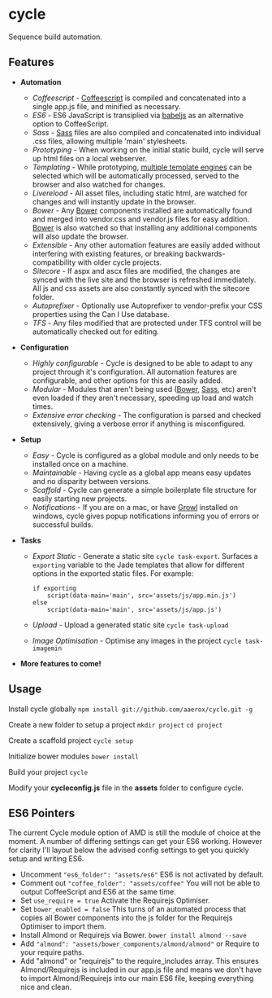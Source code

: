 # cycle

Sequence build automation.

## Features

+ **Automation**
	+ *Coffeescript* - [Coffeescript](http://coffeescript.org/) is compiled and concatenated into a single app.js file, and minified as necessary.
	+ *ES6* - ES6 JavaScript is transiplied via [babeljs](https://babeljs.io/) as an alternative
	option to CoffeeScript.
	+ *Sass* - [Sass](http://sass-lang.com/) files are also compiled and concatenated into individual .css files, allowing multiple 'main' stylesheets.
	+ *Prototyping* - When working on the initial static build, cycle will serve up html files on a local webserver.
	+ *Templating* - While prototyping, [multiple template engines](https://github.com/visionmedia/consolidate.js/#supported-template-engines) can be selected which will be automatically processed, served to the browser and also watched for changes.
	+ *Livereload* - All asset files, including static html, are watched for changes and will instantly update in the browser.
	+ *Bower* - Any [Bower](http://bower.io/) components installed are automatically found and merged into vendor.css and vendor.js files for easy addition. [Bower](http://bower.io/) is also watched so that installing any additional components will also update the browser.
	+ *Extensible* - Any other automation features are easily added without interfering with existing features, or breaking backwards-compatibility with older cycle projects.
	+ *Sitecore* - If aspx and ascx files are modified, the changes are synced with the live site and the browser is refreshed immediately. All js and css assets are also constantly synced with the sitecore folder.
	+ *Autoprefixer* - Optionally use Autoprefixer to vendor-prefix your CSS properties using the Can I Use database. 
	+ *TFS* - Any files modified that are protected under TFS control will be automatically checked out for editing.


+ **Configuration**
	+ *Highly configurable* - Cycle is designed to be able to adapt to any project through it's configuration. All automation features are configurable, and other options for this are easily added.
	+ *Modular* - Modules that aren't being used ([Bower](http://bower.io/), [Sass](http://sass-lang.com/), etc) aren't even loaded if they aren't necessary, speeding up load and watch times.
	+ *Extensive error checking* - The configuration is parsed and checked extensively, giving a verbose error if anything is misconfigured.

+ **Setup**
	+ *Easy* - Cycle is configured as a global module and only needs to be installed once on a machine.
	+ *Maintainable* - Having cycle as a global app means easy updates and no disparity between versions.
	+ *Scaffold* - Cycle can generate a simple boilerplate file structure for easily starting new projects.
	+ *Notifications* - If you are on a mac, or have [Growl](http://www.growlforwindows.com/gfw/) installed on windows, cycle gives popup notifications informing you of errors or successful builds.

+ **Tasks**
	+ *Export Static* - Generate a static site `cycle task-export`. Surfaces a `exporting` variable to the Jade templates that allow for different options in the exported static files. For example:
		```
		if exporting
			script(data-main='main', src='assets/js/app.min.js')
		else
			script(data-main='main', src='assets/js/app.js')
		```

	+ *Upload* - Upload a generated static site `cycle task-upload`
	+ *Image Optimisation* - Optimise any images in the project `cycle task-imagemin`

+ **More features to come!**

## Usage

Install cycle globally `npm install git://github.com/aaerox/cycle.git -g`

Create a new folder to setup a project
`mkdir project`
`cd project`

Create a scaffold project `cycle setup`

Initialize bower modules `bower install`

Build your project `cycle`

Modify your **cycleconfig.js** file in the **assets** folder to configure cycle.

## ES6 Pointers

The current Cycle module option of AMD is still the module of choice at the moment. A number of differing settings can get your ES6 working. However for clarity I'll layout below the advised config settings to get you quickly setup and writing ES6.

+ Uncomment `"es6_folder": "assets/es6"` ES6 is not activated by default.
+ Comment out `"coffee_folder": "assets/coffee"` You will not be able to output CoffeeScript and ES6 at the same time.
+ Set `use_require = true` Activate the Requirejs Optimiser.
+ Set `bower_enabled = false` This turns of an automated process that copies all Bower components into the js folder for the Requirejs Optimiser to import them.
+ Install Almond or Requirejs via Bower. `bower install almond --save`
+ Add `"almond": "assets/bower_components/almond/almond"` or Require to your require paths.
+ Add "almond" or "requirejs" to the require_includes array. This ensures Almond/Requirejs is included in our app.js file and means we don't have to import Almond/Requirejs into our main ES6 file, keeping everything nice and clean.

